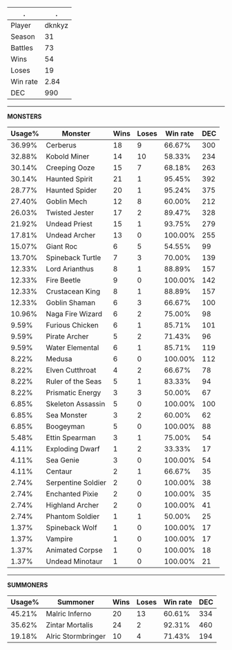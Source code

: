 .|.
|-|-
Player|dknkyz
Season|31
Battles|73
Wins|54
Loses|19
Win rate|2.84
DEC|990

---
**MONSTERS**

Usage%|Monster|Wins|Loses|Win rate|DEC|
-|-|-|-|-|-|
36.99%|Cerberus|18|9|66.67%|300|
32.88%|Kobold Miner|14|10|58.33%|234|
30.14%|Creeping Ooze|15|7|68.18%|263|
30.14%|Haunted Spirit|21|1|95.45%|392|
28.77%|Haunted Spider|20|1|95.24%|375|
27.40%|Goblin Mech|12|8|60.00%|212|
26.03%|Twisted Jester|17|2|89.47%|328|
21.92%|Undead Priest|15|1|93.75%|279|
17.81%|Undead Archer|13|0|100.00%|255|
15.07%|Giant Roc|6|5|54.55%|99|
13.70%|Spineback Turtle|7|3|70.00%|139|
12.33%|Lord Arianthus|8|1|88.89%|157|
12.33%|Fire Beetle|9|0|100.00%|142|
12.33%|Crustacean King|8|1|88.89%|157|
12.33%|Goblin Shaman|6|3|66.67%|100|
10.96%|Naga Fire Wizard|6|2|75.00%|98|
9.59%|Furious Chicken|6|1|85.71%|101|
9.59%|Pirate Archer|5|2|71.43%|96|
9.59%|Water Elemental|6|1|85.71%|119|
8.22%|Medusa|6|0|100.00%|112|
8.22%|Elven Cutthroat|4|2|66.67%|78|
8.22%|Ruler of the Seas|5|1|83.33%|94|
8.22%|Prismatic Energy|3|3|50.00%|67|
6.85%|Skeleton Assassin|5|0|100.00%|100|
6.85%|Sea Monster|3|2|60.00%|62|
6.85%|Boogeyman|5|0|100.00%|88|
5.48%|Ettin Spearman|3|1|75.00%|54|
4.11%|Exploding Dwarf|1|2|33.33%|17|
4.11%|Sea Genie|3|0|100.00%|54|
4.11%|Centaur|2|1|66.67%|35|
2.74%|Serpentine Soldier|2|0|100.00%|38|
2.74%|Enchanted Pixie|2|0|100.00%|35|
2.74%|Highland Archer|2|0|100.00%|41|
2.74%|Phantom Soldier|1|1|50.00%|25|
1.37%|Spineback Wolf|1|0|100.00%|17|
1.37%|Vampire|1|0|100.00%|17|
1.37%|Animated Corpse|1|0|100.00%|18|
1.37%|Undead Minotaur|1|0|100.00%|21|

---
**SUMMONERS**

Usage%|Summoner|Wins|Loses|Win rate|DEC|
-|-|-|-|-|-|
45.21%|Malric Inferno|20|13|60.61%|334|
35.62%|Zintar Mortalis|24|2|92.31%|460|
19.18%|Alric Stormbringer|10|4|71.43%|194|
